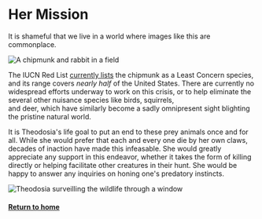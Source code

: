 # Her Mission

It is shameful that we live in a world where images like this are commonplace.

![A chipmunk and rabbit in a field](https://upload.wikimedia.org/wikipedia/commons/a/a0/Rabitty-and-chip_%28peanut-and-carrot-related%29-Zoom.jpg)

The IUCN Red List [currently lists](https://www.iucnredlist.org/species/42583/115191543) the chipmunk as a Least Concern species, and its range covers _nearly half_ of the 
United States. There are currently no widespread efforts underway to work on this crisis, or to help eliminate the several other nuisance species like birds, squirrels,  
and deer, which have similarly become a sadly omnipresent sight blighting the pristine natural world.

It is Theodosia's life goal to put an end to these prey animals once and for all. While she would prefer that each and every one die by her own claws, decades of 
inaction have made this infeasable. She would greatly appreciate any support in this endeavor, whether it takes the form of killing directly or helping facilitate other 
creatures in their hunt. She would be happy to answer any inquiries on honing one's predatory instincts. 

![Theodosia surveilling the wildlife through a window](https://user-images.githubusercontent.com/122947311/226091915-2c071be6-4df2-477e-86be-447ed8d1f231.jpg)

#### [Return to home](README.md)
